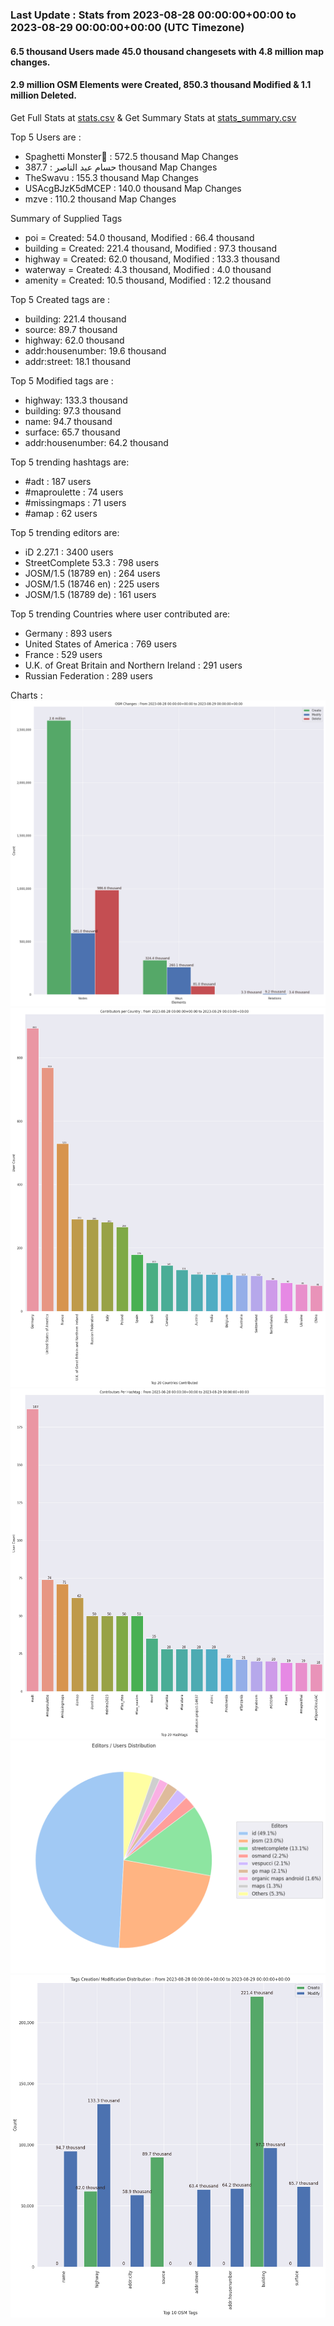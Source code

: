 ### Last Update : Stats from 2023-08-28 00:00:00+00:00 to 2023-08-29 00:00:00+00:00 (UTC Timezone)

#### 6.5 thousand Users made 45.0 thousand changesets with 4.8 million map changes.
#### 2.9 million OSM Elements were Created, 850.3 thousand Modified & 1.1 million Deleted.
Get Full Stats at [stats.csv](/stats/Global/Daily/stats.csv)
 & Get Summary Stats at [stats_summary.csv](/stats/Global/Daily/stats_summary.csv)

Top 5 Users are : 
- Spaghetti Monster🍝 : 572.5 thousand Map Changes
- حسام عبد الناصر : 387.7 thousand Map Changes
- TheSwavu : 155.3 thousand Map Changes
- USAcgBJzK5dMCEP : 140.0 thousand Map Changes
- mzve : 110.2 thousand Map Changes

Summary of Supplied Tags
- poi = Created: 54.0 thousand, Modified : 66.4 thousand
- building = Created: 221.4 thousand, Modified : 97.3 thousand
- highway = Created: 62.0 thousand, Modified : 133.3 thousand
- waterway = Created: 4.3 thousand, Modified : 4.0 thousand
- amenity = Created: 10.5 thousand, Modified : 12.2 thousand


Top 5 Created tags are :
- building: 221.4 thousand
- source: 89.7 thousand
- highway: 62.0 thousand
- addr:housenumber: 19.6 thousand
- addr:street: 18.1 thousand


Top 5 Modified tags are :
- highway: 133.3 thousand
- building: 97.3 thousand
- name: 94.7 thousand
- surface: 65.7 thousand
- addr:housenumber: 64.2 thousand


Top 5 trending hashtags are:
- #adt : 187 users
- #maproulette : 74 users
- #missingmaps : 71 users
- #amap : 62 users


Top 5 trending editors are:
- iD 2.27.1 : 3400 users
- StreetComplete 53.3 : 798 users
- JOSM/1.5 (18789 en) : 264 users
- JOSM/1.5 (18746 en) : 225 users
- JOSM/1.5 (18789 de) : 161 users


Top 5 trending Countries where user contributed are:
- Germany : 893 users
- United States of America : 769 users
- France : 529 users
- U.K. of Great Britain and Northern Ireland : 291 users
- Russian Federation : 289 users


 Charts : 
![Alt text](./stats_osm_changes.png) 
![Alt text](./stats_users_per_country.png) 
![Alt text](./stats_users_per_hashtag.png) 
![Alt text](./stats_editors_pie_chart.png) 
![Alt text](./stats_tags.png) 

